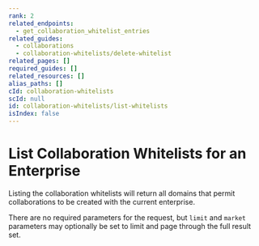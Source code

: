 ```yaml
---
rank: 2
related_endpoints:
  - get_collaboration_whitelist_entries
related_guides:
  - collaborations
  - collaboration-whitelists/delete-whitelist
related_pages: []
required_guides: []
related_resources: []
alias_paths: []
cId: collaboration-whitelists
scId: null
id: collaboration-whitelists/list-whitelists
isIndex: false
---
```

# List Collaboration Whitelists for an Enterprise

Listing the collaboration whitelists will return all domains that permit collaborations to be created with the current enterprise.

There are no required parameters for the request, but `limit` and `market` parameters may optionally be set to limit and page through the full result set.

<Samples id="get_collaboration_whitelist_entries">

</Samples>

